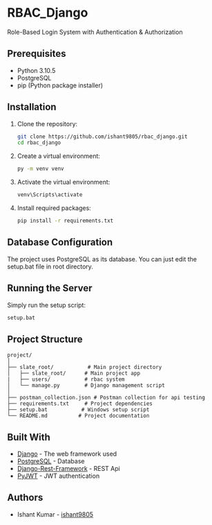 # RBAC_Django

Role-Based Login System with Authentication & Authorization


## Prerequisites

- Python 3.10.5
- PostgreSQL
- pip (Python package installer)

## Installation

1. Clone the repository:
   ```bash
   git clone https://github.com/ishant9805/rbac_django.git
   cd rbac_django
   ```

2. Create a virtual environment:
   ```bash
   py -m venv venv
   ```

3. Activate the virtual environment:
     ```bat
     venv\Scripts\activate
     ```


4. Install required packages:
   ```bash
   pip install -r requirements.txt
   ```

## Database Configuration

The project uses PostgreSQL as its database. You can just edit the setup.bat file in root directory.

## Running the Server

Simply run the setup script:
```bash
setup.bat
```

## Project Structure
```
project/
│
├── slate_root/           # Main project directory
│   ├── slate_root/      # Main project app
|   ├── users/           # rbac system
│   └── manage.py        # Django management script
│
├── postman_collection.json # Postman collection for api testing
├── requirements.txt     # Project dependencies
├── setup.bat           # Windows setup script
└── README.md          # Project documentation
```

## Built With

- [Django](https://www.djangoproject.com/) - The web framework used
- [PostgreSQL](https://www.postgresql.org/) - Database
- [Django-Rest-Framework](https://www.django-rest-framework.org/) - REST Api
- [PyJWT](https://www.django-rest-framework.org/) - JWT authentication

## Authors

- Ishant Kumar - [ishant9805](https://github.com/ishant9805)
